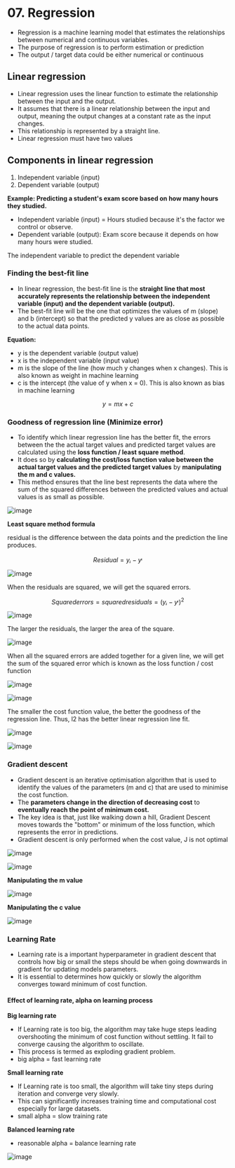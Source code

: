 # 07. Regression
- Regression is a machine learning model that estimates the relationships between numerical and continuous variables.
- The purpose of regression is to perform estimation or prediction
- The output / target data could be either numerical or continuous

## Linear regression
- Linear regression uses the linear function to estimate the relationship between the input and the output.
- It assumes that there is a linear relationship between the input and output, meaning the output changes at a constant rate as the input changes.
- This relationship is represented by a straight line. 
- Linear regression must have two values

## Components in linear regression
1. Independent variable (input)
2. Dependent variable (output)

**Example: Predicting a student's exam score based on how many hours they studied.**
- Independent variable (input) = Hours studied because it's the factor we control or observe.
- Dependent variable (output): Exam score because it depends on how many hours were studied.

The independent variable to predict the dependent variable

### Finding the best-fit line
- In linear regression, the best-fit line is the **straight line that most accurately represents the relationship between the independent variable (input) and the dependent variable (output).**
- The best-fit line will be the one that optimizes the values of m (slope) and b (intercept) so that the predicted y values are as close as possible to the actual data points.

**Equation:**
- y is the dependent variable (output value)
- x is the independent variable (input value)
- m is the slope of the line (how much y changes when x changes). This is also known as weight in machine learning
- c is the intercept (the value of y when x = 0). This is also known as bias in machine learning

```math
y = mx + c 
```

### Goodness of regression line (Minimize error)
- To identify which linear regression line has the better fit, the errors between the the actual target values and predicted target values are calculated using the **loss function / least square method**.
- It does so by **calculating the cost/loss function value between the actual target values and the predicted target values** by **manipulating the m and c values.**
- This method ensures that the line best represents the data where the sum of the squared differences between the predicted values and actual values is as small as possible.

![image](https://github.com/user-attachments/assets/2878255e-a722-420f-b31d-8a6bb2cadaeb)

**Least square method formula**

residual is the difference between the data points and the prediction the line produces. 

```math
Residual = yᵢ− y^ᵢ
```
![image](https://github.com/user-attachments/assets/bfa91348-c2ee-44ad-8d03-f18703866d56)

When the residuals are squared, we will get the squared errors. 

```math
Squared errors = squared residuals = (yᵢ− y^ᵢ)^2
```

![image](https://github.com/user-attachments/assets/3691a837-430c-402b-afdf-4593551dc1a2)

The larger the residuals, the larger the area of the square.

![image](https://github.com/user-attachments/assets/5693721c-cacb-44e7-86df-e0d7ab55f2e0)

When all the squared errors are added together for a given line, we will get the sum of the squared error which is known as the loss function / cost function

![image](https://github.com/user-attachments/assets/7e7495ed-89b3-4a2e-bbd3-b45d526faa23)


![image](https://github.com/user-attachments/assets/72f8e95b-87f1-479d-b8a1-2cc683ce75f7)

The smaller the cost function value, the better the goodness of the regression line. Thus, l2 has the better linear regression line fit.

![image](https://github.com/user-attachments/assets/54b84025-7545-4579-abcf-88a69dec9ef3)

![image](https://github.com/user-attachments/assets/6a5332b2-79c0-4586-9077-596fe0027399)

### Gradient descent
- Gradient descent is an iterative optimisation algorithm that is used to identify the values of the parameters (m and c) that are used to minimise the cost function.
- The **parameters change in the direction of decreasing cost** to **eventually reach the point of minimum cost.**
- The key idea is that, just like walking down a hill, Gradient Descent moves towards the "bottom" or minimum of the loss function, which represents the error in predictions.
- Gradient descent is only performed when the cost value, J is not optimal

![image](https://github.com/user-attachments/assets/8f54d199-9131-423c-b51f-73e2603dc4a1)

![image](https://github.com/user-attachments/assets/8b565b5e-f630-4317-85ab-173061d1a7bf)

**Manipulating the m value**

![image](https://github.com/user-attachments/assets/34dd9450-96f3-48bb-889e-6bb277fe3ffd)

**Manipulating the c value**

![image](https://github.com/user-attachments/assets/a59580db-82ab-41d7-bfce-62ca4d889384)

### Learning Rate
- Learning rate is a important hyperparameter in gradient descent that controls how big or small the steps should be when going downwards in gradient for updating models parameters.
- It is essential to determines how quickly or slowly the algorithm converges toward minimum of cost function.

#### Effect of learning rate, alpha on learning process

**Big learning rate**
- If Learning rate is too big, the algorithm may take huge steps leading overshooting the minimum of cost function without settling. It fail to converge causing the algorithm to oscillate.
- This process is termed as exploding gradient problem.
- big alpha = fast learning rate

**Small learning rate**
- If Learning rate is too small, the algorithm will take tiny steps during iteration and converge very slowly.
- This can significantly increases training time and computational cost especially for large datasets.
- small alpha = slow training rate

**Balanced learning rate**
- reasonable alpha = balance learning rate

![image](https://github.com/user-attachments/assets/407204c5-5f84-4a29-a768-6dad922d13ca)
